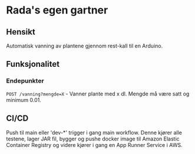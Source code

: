 # Rada's egen gartner

## Hensikt
Automatisk vanning av plantene gjennom rest-kall til en Arduino. 

## Funksjonalitet

### Endepunkter
`POST /vanning?mengde=X` - Vanner plante med x dl. Mengde må være satt og minimum 0.01.

## CI/CD
Push til main eller 'dev-*' trigger i gang main workflow. 
Denne kjører alle testene, lager JAR fil, bygger og pushe docker image
til Amazon Elastic Container Registry og videre kjører i gang en App Runner Service i AWS.